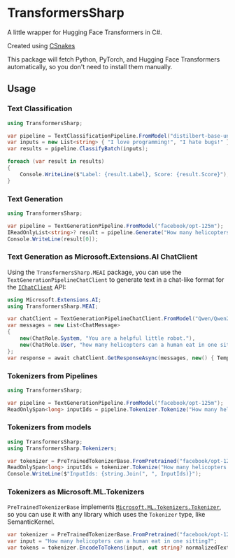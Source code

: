 # TransformersSharp

A little wrapper for Hugging Face Transformers in C#.

Created using [CSnakes](https://github.com/tonybaloney/CSnakes)

This package will fetch Python, PyTorch, and Hugging Face Transformers automatically, so you don't need to install them manually.


## Usage

### Text Classification


```csharp
using TransformersSharp;

var pipeline = TextClassificationPipeline.FromModel("distilbert-base-uncased-finetuned-sst-2-english");
var inputs = new List<string> { "I love programming!", "I hate bugs!" };
var results = pipeline.ClassifyBatch(inputs);

foreach (var result in results)
{
	Console.WriteLine($"Label: {result.Label}, Score: {result.Score}");
}
```

### Text Generation

```csharp
using TransformersSharp;

var pipeline = TextGenerationPipeline.FromModel("facebook/opt-125m");
IReadOnlyList<string>? result = pipeline.Generate("How many helicopters can a human eat in one sitting?");
Console.WriteLine(result[0]);
```

### Text Generation as Microsoft.Extensions.AI ChatClient

Using the `TransformersSharp.MEAI` package, you can use the `TextGenerationPipelineChatClient` to generate text in a chat-like format for the [`IChatClient`](https://learn.microsoft.com/en-us/dotnet/api/microsoft.extensions.ai.ichatclient?view=net-9.0-pp) API:

```csharp
using Microsoft.Extensions.AI;
using TransformersSharp.MEAI;

var chatClient = TextGenerationPipelineChatClient.FromModel("Qwen/Qwen2.5-0.5B", TorchDtype.BFloat16);
var messages = new List<ChatMessage>
{
    new(ChatRole.System, "You are a helpful little robot."),
    new(ChatRole.User, "how many helicopters can a human eat in one sitting?!")
};
var response = await chatClient.GetResponseAsync(messages, new() { Temperature = 0.7f });
```

### Tokenizers from Pipelines

```csharp
using TransformersSharp;

var pipeline = TextGenerationPipeline.FromModel("facebook/opt-125m");
ReadOnlySpan<long> inputIds = pipeline.Tokenizer.Tokenize("How many helicopters can a human eat in one sitting?");
```

### Tokenizers from models

```csharp
using TransformersSharp;
using TransformersSharp.Tokenizers;

var tokenizer = PreTrainedTokenizerBase.FromPretrained("facebook/opt-125m");
ReadOnlySpan<long> inputIds = tokenizer.Tokenize("How many helicopters can a human eat in one sitting?");
Console.WriteLine($"InputIds: {string.Join(", ", InputIds)}");
```

### Tokenizers as Microsoft.ML.Tokenizers

`PreTrainedTokenizerBase` implements [`Microsoft.ML.Tokenizers.Tokenizer`](https://learn.microsoft.com/en-us/dotnet/api/microsoft.ml.tokenizers.tokenizer?view=ml-dotnet-preview), so you can use it with any library which uses the `Tokenizer` type, like SemanticKernel.

```csharp
var tokenizer = PreTrainedTokenizerBase.FromPretrained("facebook/opt-125m");
var input = "How many helicopters can a human eat in one sitting?";
var tokens = tokenizer.EncodeToTokens(input, out string? normalizedText);
```
